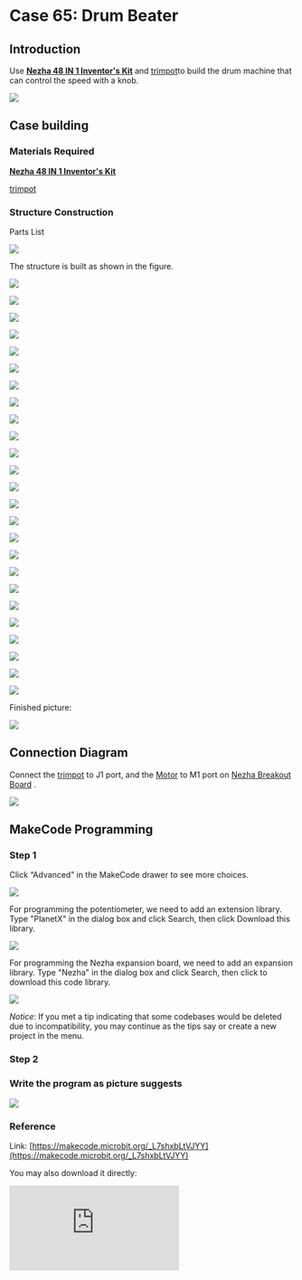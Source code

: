 # Case 65: Drum Beater
## Introduction

Use **[Nezha 48 IN 1 Inventor's Kit](https://shop.elecfreaks.com/products/elecfreaks-micro-bit-nezha-48-in-1-inventors-kit-without-micro-bit-board?_pos=2&_sid=ed1b6fbd2&_ss=r)** and [trimpot](https://shop.elecfreaks.com/products/elecfreaks-planetx-trimpot-sensor?_pos=1&_sid=5a8a7f5cf&_ss=r)to build the drum machine that can control the speed with a knob.

![](./images/neza-inventor-s-kit-case-65-01.png)

## Case building

### Materials Required

 **[Nezha 48 IN 1 Inventor's Kit](https://shop.elecfreaks.com/products/elecfreaks-micro-bit-nezha-48-in-1-inventors-kit-without-micro-bit-board?_pos=2&_sid=ed1b6fbd2&_ss=r)**

[trimpot](https://shop.elecfreaks.com/products/elecfreaks-planetx-trimpot-sensor?_pos=1&_sid=5a8a7f5cf&_ss=r)

### Structure Construction

Parts List

![](./images/neza-inventor-s-kit-case-65-02.png)


The structure is built as shown in the figure.

![](./images/neza-inventor-s-kit-step-65-01.png)

![](./images/neza-inventor-s-kit-step-65-02.png)

![](./images/neza-inventor-s-kit-step-65-03.png)

![](./images/neza-inventor-s-kit-step-65-04.png)

![](./images/neza-inventor-s-kit-step-65-05.png)

![](./images/neza-inventor-s-kit-step-65-06.png)

![](./images/neza-inventor-s-kit-step-65-07.png)

![](./images/neza-inventor-s-kit-step-65-08.png)

![](./images/neza-inventor-s-kit-step-65-09.png)

![](./images/neza-inventor-s-kit-step-65-10.png)

![](./images/neza-inventor-s-kit-step-65-11.png)

![](./images/neza-inventor-s-kit-step-65-12.png)

![](./images/neza-inventor-s-kit-step-65-13.png)

![](./images/neza-inventor-s-kit-step-65-14.png)

![](./images/neza-inventor-s-kit-step-65-15.png)

![](./images/neza-inventor-s-kit-step-65-16.png)

![](./images/neza-inventor-s-kit-step-65-17.png)

![](./images/neza-inventor-s-kit-step-65-18.png)

![](./images/neza-inventor-s-kit-step-65-19.png)

![](./images/neza-inventor-s-kit-step-65-20.png)

![](./images/neza-inventor-s-kit-step-65-21.png)

![](./images/neza-inventor-s-kit-step-65-22.png)

![](./images/neza-inventor-s-kit-step-65-23.png)

![](./images/neza-inventor-s-kit-step-65-24.png)

![](./images/neza-inventor-s-kit-step-65-25.png)

Finished picture:

![](./images/neza-inventor-s-kit-step-65-26.png)



## Connection Diagram

 Connect the [trimpot](https://shop.elecfreaks.com/products/elecfreaks-planetx-trimpot-sensor?_pos=1&_sid=5a8a7f5cf&_ss=r) to J1 port, and the [Motor](https://shop.elecfreaks.com/products/elecfreaks-high-speed-building-blocks-motor?_pos=4&_sid=a2da3fff8&_ss=r) to M1 port on [Nezha Breakout Board](https://shop.elecfreaks.com/products/elecfreaks-nezha-breakout-board?_pos=1&_sid=00432325a&_ss=r) .

![](./images/neza-inventor-s-kit-case-65-03.png)

## MakeCode Programming

### Step 1

Click “Advanced” in the MakeCode drawer to see more choices.

![](./images/neza-inventor-s-kit-case-37-04.png)

For programming the potentiometer, we need to add an extension library. Type "PlanetX" in the dialog box and click Search, then click Download this library.

![](./images/neza-inventor-s-kit-case-37-05.png)

For programming the Nezha expansion board, we need to add an expansion library. Type "Nezha" in the dialog box and click Search, then click to download this code library.

![](./images/neza-inventor-s-kit-case-37-06.png)

*Notice*: If you met a tip indicating that some codebases would be deleted due to incompatibility, you may continue as the tips say or create a new project in the menu.

### Step 2

### Write the program as picture suggests

![](./images/neza-inventor-s-kit-case-65-07.png)


### Reference

Link: [https://makecode.microbit.org/_L7shxbLtVJYY](https://makecode.microbit.org/_L7shxbLtVJYY)

You may also download it directly:

<div
    style={{
        position: 'relative',
        paddingBottom: '60%',
        overflow: 'hidden',
    }}
>
    <iframe
        src="https://makecode.microbit.org/_L7shxbLtVJYY"
        frameborder="0"
        sandbox="allow-popups allow-forms allow-scripts allow-same-origin"
        style={{
            position: 'absolute',
            width: '100%',
            height: '100%',
        }}
    />
</div>

### Result

The knob trimpot allows you to control the rhythm of the drummer's strikes.

![](./images/neza-inventor-s-kit-case-65.gif)
